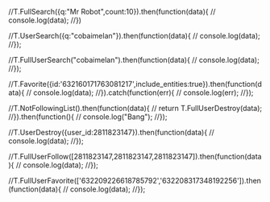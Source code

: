 
//T.FullSearch({q:"Mr Robot",count:10}).then(function(data){
//		console.log(data);
//})

//T.UserSearch({q:"cobaimelan"}).then(function(data){
//	console.log(data);	
//});

//T.FullUserSearch("cobaimelan").then(function(data){
//	console.log(data);	
//});

//T.Favorite({id:'632160171763081217',include_entities:true}).then(function(data){
//	console.log(data);
//}).catch(function(err){
//	console.log(err);
//});

//T.NotFollowingList().then(function(data){
//	return T.FullUserDestroy(data);
//}).then(function(){
//   console.log("Bang");
//});

//T.UserDestroy({user_id:2811823147}).then(function(data){
//		console.log(data);
//});

//T.FullUserFollow([2811823147,2811823147,2811823147]).then(function(data){
//		console.log(data);
//});


//T.FullUserFavorite(['632209226618785792','632208317348192256']).then(function(data){
//		console.log(data);
//});
